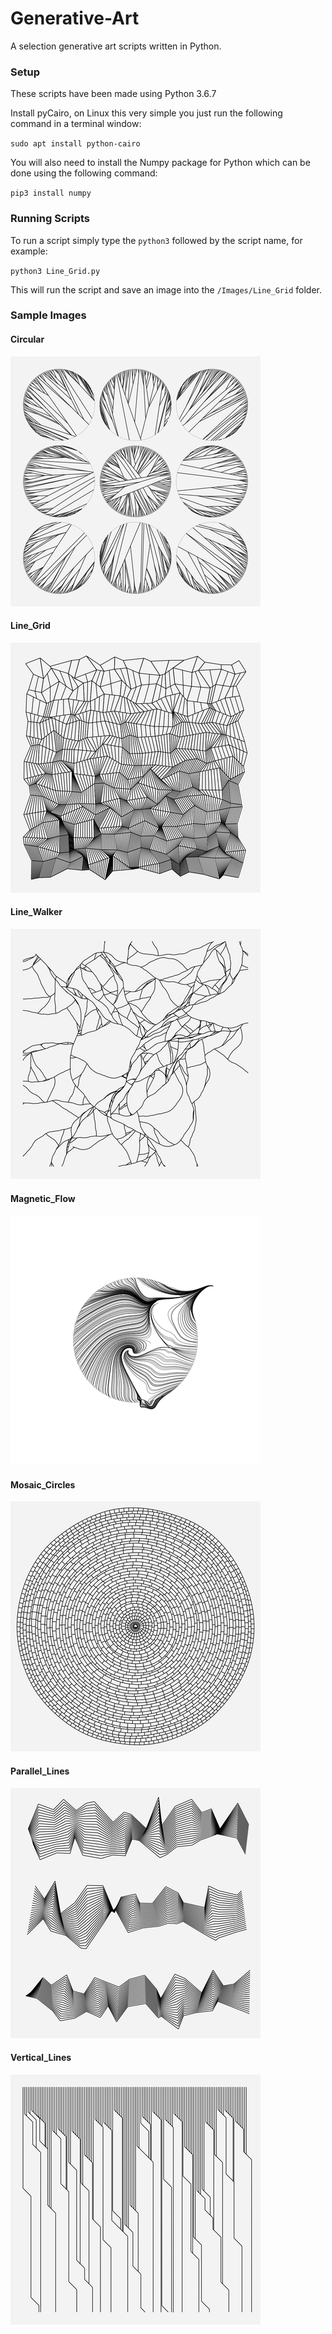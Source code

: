 # Generative-Art
A selection generative art scripts written in Python.

### Setup

These scripts have been made using Python 3.6.7

Install pyCairo, on Linux this very simple you just run the following command in a terminal window:

`sudo apt install python-cairo`

You will also need to install the Numpy package for Python which can be done using the following command:

`pip3 install numpy`

### Running Scripts

To run a script simply type the `python3` followed by the script name, for example:

`python3 Line_Grid.py`

This will run the script and save an image into the `/Images/Line_Grid` folder.

### Sample Images

#### Circular
![Circular](/Images/Circular/0bde255-sample.png)

#### Line_Grid
![Line_Grid](/Images/Line_Grid/c314c507-sample.png)

#### Line_Walker
![Line_Walker](/Images/Line_Walker/857172e8-sample.png)

#### Magnetic_Flow
![Magnetic_Flow](/Images/Magnetic_Flow/ec8aa96d-sample.png)

#### Mosaic_Circles
![Mosaic_Circles](/Images/Mosaic_Circles/1e299f47-sample.png)

#### Parallel_Lines
![Parallel_Lines](/Images/Parallel_Lines/a5c334c2-sample.png)

#### Vertical_Lines
![Vertical_Lines](/Images/Vertical_Lines/125c3d4d-sample.png)
